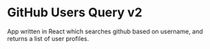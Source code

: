 # GitHub Users Query v2

App written in React which searches github based on username, and returns a list of user profiles.
